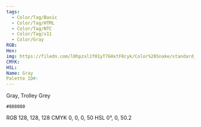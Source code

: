 ```yaml
---
tags:
  - Color/Tag/Basic
  - Color/Tag/HTML
  - Color/Tag/NTC
  - Color/Tag/x11
  - Color/Gray
RGB: 
Hex: 
img: https://filedn.com/l0hpzxl1f01yT7GHxtF8cyk/Color%20Snake/standard_csv_to_svg//808080.svg
CMYK: 
HSL: 
Name: Gray
Palette ID#:
---
```

Gray, Trolley Grey
```palette
#808080
```
RGB 128, 128, 128
CMYK	0, 0, 0, 50
HSL	0°, 0, 50.2
